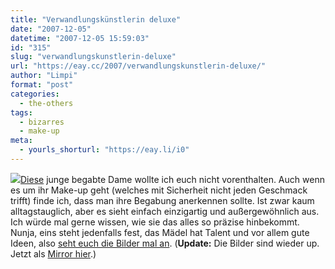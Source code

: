 ```yaml
---
title: "Verwandlungskünstlerin deluxe"
date: "2007-12-05"
datetime: "2007-12-05 15:59:03"
id: "315"
slug: "verwandlungskunstlerin-deluxe"
url: "https://eay.cc/2007/verwandlungskunstlerin-deluxe/"
author: "Limpi"
format: "post"
categories:
  - the-others
tags:
  - bizarres
  - make-up
meta:
  - yourls_shorturl: "https://eay.li/i0"
---
```


![](/uploads/2007/verwandlungskunst.jpg)[Diese](http://tinyurl.com/yww7fu) junge begabte Dame wollte ich euch nicht vorenthalten. Auch wenn es um ihr Make-up geht (welches mit Sicherheit nicht jeden Geschmack trifft) finde ich, dass man ihre Begabung anerkennen sollte. Ist zwar kaum alltagstauglich, aber es sieht einfach einzigartig und außergewöhnlich aus. Ich würde mal gerne wissen, wie sie das alles so präzise hinbekommt. Nunja, eins steht jedenfalls fest, das Mädel hat Talent und vor allem gute Ideen, also [seht euch die Bilder mal an](http://tinyurl.com/ytr97c). (**Update:** Die Bilder sind wieder up. Jetzt als [Mirror hier](//eay.cc/2007/verwandlungskunstlerin-deluxe/#comment-2685).)
